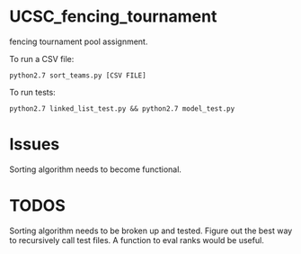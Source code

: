 # UCSC_fencing_tournament

fencing tournament pool assignment.

To run a CSV file:
```
python2.7 sort_teams.py [CSV FILE]
```

To run tests:
```
python2.7 linked_list_test.py && python2.7 model_test.py
```

# Issues
Sorting algorithm needs to become functional.

# TODOS
Sorting algorithm needs to be broken up and tested.
Figure out the best way to recursively call test files.
A function to eval ranks would be useful. 
